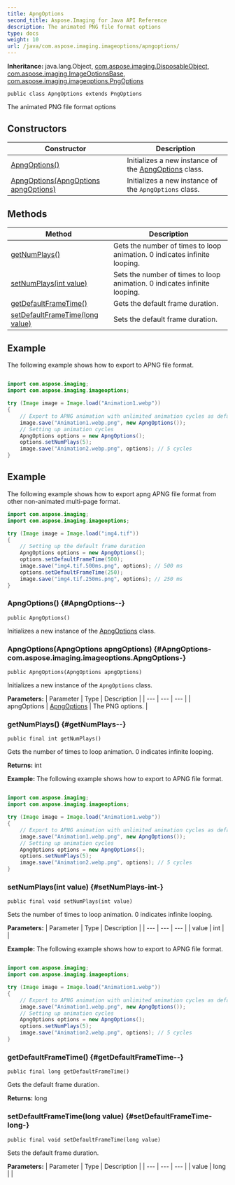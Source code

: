 ```yaml
---
title: ApngOptions
second_title: Aspose.Imaging for Java API Reference
description: The animated PNG file format options
type: docs
weight: 10
url: /java/com.aspose.imaging.imageoptions/apngoptions/
---
```

**Inheritance:**
java.lang.Object, [com.aspose.imaging.DisposableObject](../../com.aspose.imaging/disposableobject), [com.aspose.imaging.ImageOptionsBase](../../com.aspose.imaging/imageoptionsbase), [com.aspose.imaging.imageoptions.PngOptions](../../com.aspose.imaging.imageoptions/pngoptions)
```
public class ApngOptions extends PngOptions
```

The animated PNG file format options
## Constructors

| Constructor | Description |
| --- | --- |
| [ApngOptions()](#ApngOptions--) | Initializes a new instance of the [ApngOptions](../../com.aspose.imaging.imageoptions/apngoptions) class. |
| [ApngOptions(ApngOptions apngOptions)](#ApngOptions-com.aspose.imaging.imageoptions.ApngOptions-) | Initializes a new instance of the `ApngOptions` class. |
## Methods

| Method | Description |
| --- | --- |
| [getNumPlays()](#getNumPlays--) | Gets the number of times to loop animation. 0 indicates infinite looping. |
| [setNumPlays(int value)](#setNumPlays-int-) | Sets the number of times to loop animation. 0 indicates infinite looping. |
| [getDefaultFrameTime()](#getDefaultFrameTime--) | Gets the default frame duration. |
| [setDefaultFrameTime(long value)](#setDefaultFrameTime-long-) | Sets the default frame duration. |

## Example
The following example shows how to export to APNG file format.
``` java

import com.aspose.imaging;
import com.aspose.imaging.imageoptions;

try (Image image = Image.load("Animation1.webp"))
{
    // Export to APNG animation with unlimited animation cycles as default
    image.save("Animation1.webp.png", new ApngOptions());
    // Setting up animation cycles
    ApngOptions options = new ApngOptions();
    options.setNumPlays(5);
    image.save("Animation2.webp.png", options); // 5 cycles
}
```


## Example
The following example shows how to export apng APNG file format from other non-animated multi-page format.
``` java
import com.aspose.imaging;
import com.aspose.imaging.imageoptions;

try (Image image = Image.load("img4.tif"))
{
    // Setting up the default frame duration
    ApngOptions options = new ApngOptions();
    options.setDefaultFrameTime(500);
    image.save("img4.tif.500ms.png", options); // 500 ms
    options.setDefaultFrameTime(250);
    image.save("img4.tif.250ms.png", options); // 250 ms
}
```

### ApngOptions() {#ApngOptions--}
```
public ApngOptions()
```


Initializes a new instance of the [ApngOptions](../../com.aspose.imaging.imageoptions/apngoptions) class.

### ApngOptions(ApngOptions apngOptions) {#ApngOptions-com.aspose.imaging.imageoptions.ApngOptions-}
```
public ApngOptions(ApngOptions apngOptions)
```


Initializes a new instance of the `ApngOptions` class.

**Parameters:**
| Parameter | Type | Description |
| --- | --- | --- |
| apngOptions | [ApngOptions](../../com.aspose.imaging.imageoptions/apngoptions) | The PNG options. |

### getNumPlays() {#getNumPlays--}
```
public final int getNumPlays()
```


Gets the number of times to loop animation. 0 indicates infinite looping.

**Returns:**
int

**Example:**
The following example shows how to export to APNG file format.
``` java

import com.aspose.imaging;
import com.aspose.imaging.imageoptions;

try (Image image = Image.load("Animation1.webp"))
{
    // Export to APNG animation with unlimited animation cycles as default
    image.save("Animation1.webp.png", new ApngOptions());
    // Setting up animation cycles
    ApngOptions options = new ApngOptions();
    options.setNumPlays(5);
    image.save("Animation2.webp.png", options); // 5 cycles
}
```

### setNumPlays(int value) {#setNumPlays-int-}
```
public final void setNumPlays(int value)
```


Sets the number of times to loop animation. 0 indicates infinite looping.

**Parameters:**
| Parameter | Type | Description |
| --- | --- | --- |
| value | int |  |


**Example:**
The following example shows how to export to APNG file format.
``` java

import com.aspose.imaging;
import com.aspose.imaging.imageoptions;

try (Image image = Image.load("Animation1.webp"))
{
    // Export to APNG animation with unlimited animation cycles as default
    image.save("Animation1.webp.png", new ApngOptions());
    // Setting up animation cycles
    ApngOptions options = new ApngOptions();
    options.setNumPlays(5);
    image.save("Animation2.webp.png", options); // 5 cycles
}
```

### getDefaultFrameTime() {#getDefaultFrameTime--}
```
public final long getDefaultFrameTime()
```


Gets the default frame duration.

**Returns:**
long
### setDefaultFrameTime(long value) {#setDefaultFrameTime-long-}
```
public final void setDefaultFrameTime(long value)
```


Sets the default frame duration.

**Parameters:**
| Parameter | Type | Description |
| --- | --- | --- |
| value | long |  |

